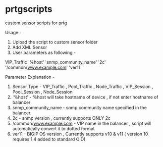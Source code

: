 # prtgscripts
custom sensor scripts for prtg

Usage :
1. Upload the script to custom sensor folder
2. Add XML Sensor
3. User parameters as following - 

VIP_Traffic '%host' 'snmp_community_name' '2c' '/common/www.example.com' 'ver11'

Parameter Explanation - 

1. Sensor Type - VIP_Traffic , Pool_Traffic , Node_Traffic , VIP_Session , Pool_Session , Node_Session
2. '%host' - %host will take hostname of device , if not enter hostname of balancer
3. snmp_community_name - snmp community name specified in the balancer.
4. 2c - snmp version , currently supports ONLY 2c
5. /common/www.example.com - VIP name in the balancer , script will automatically convert it to dotted format
5. ver11 - BIGIP OS version , Currently supports v10 & v11 ( version 10 requires 1.4 added to standard OID)

